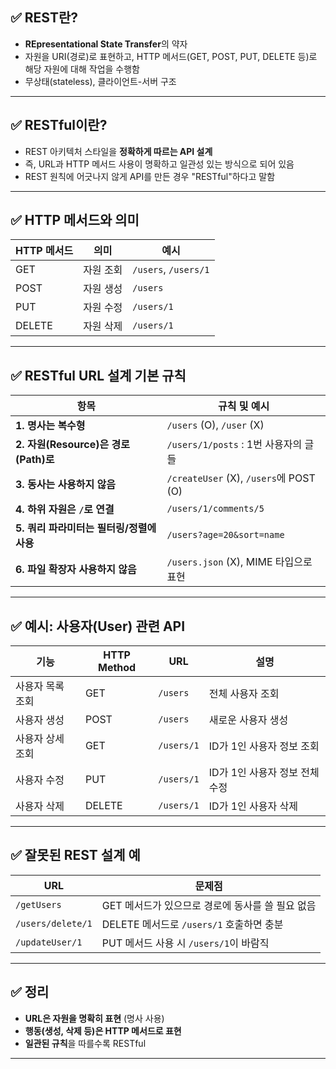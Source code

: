 ## ✅ REST란?

- **REpresentational State Transfer**의 약자
- 자원을 URI(경로)로 표현하고, HTTP 메서드(GET, POST, PUT, DELETE 등)로 해당 자원에 대해 작업을 수행함
- 무상태(stateless), 클라이언트-서버 구조

---

## ✅ RESTful이란?

- REST 아키텍처 스타일을 **정확하게 따르는 API 설계**
- 즉, URL과 HTTP 메서드 사용이 명확하고 일관성 있는 방식으로 되어 있음
- REST 원칙에 어긋나지 않게 API를 만든 경우 "RESTful"하다고 말함

---

## ✅ HTTP 메서드와 의미

| HTTP 메서드 | 의미                     | 예시                         |
|-------------|--------------------------|-------------------------------|
| GET         | 자원 조회                | `/users`, `/users/1`         |
| POST        | 자원 생성                | `/users`                     |
| PUT         | 자원 수정                | `/users/1`                   |
| DELETE      | 자원 삭제                | `/users/1`                   |

---

## ✅ RESTful URL 설계 기본 규칙

| 항목 | 규칙 및 예시 |
|------|--------------|
| **1. 명사는 복수형** | `/users` (O), `/user` (X) |
| **2. 자원(Resource)은 경로(Path)로** | `/users/1/posts` : 1번 사용자의 글들 |
| **3. 동사는 사용하지 않음** | `/createUser` (X), `/users`에 POST (O) |
| **4. 하위 자원은 `/`로 연결** | `/users/1/comments/5` |
| **5. 쿼리 파라미터는 필터링/정렬에 사용** | `/users?age=20&sort=name` |
| **6. 파일 확장자 사용하지 않음** | `/users.json` (X), MIME 타입으로 표현 |

---

## ✅ 예시: 사용자(User) 관련 API

| 기능          | HTTP Method | URL                | 설명                           |
|---------------|-------------|--------------------|--------------------------------|
| 사용자 목록 조회 | GET         | `/users`           | 전체 사용자 조회                |
| 사용자 생성     | POST        | `/users`           | 새로운 사용자 생성              |
| 사용자 상세 조회 | GET         | `/users/1`         | ID가 1인 사용자 정보 조회       |
| 사용자 수정     | PUT         | `/users/1`         | ID가 1인 사용자 정보 전체 수정 |
| 사용자 삭제     | DELETE      | `/users/1`         | ID가 1인 사용자 삭제            |

---

## ✅ 잘못된 REST 설계 예

| URL                   | 문제점 |
|------------------------|--------|
| `/getUsers`           | GET 메서드가 있으므로 경로에 동사를 쓸 필요 없음 |
| `/users/delete/1`     | DELETE 메서드로 `/users/1` 호출하면 충분 |
| `/updateUser/1`       | PUT 메서드 사용 시 `/users/1`이 바람직 |

---

## ✅ 정리

- **URL은 자원을 명확히 표현** (명사 사용)
- **행동(생성, 삭제 등)은 HTTP 메서드로 표현**
- **일관된 규칙**을 따를수록 RESTful

---